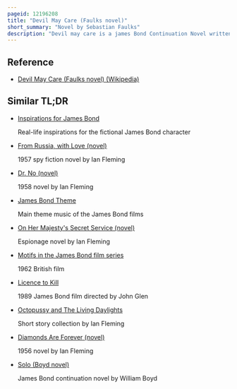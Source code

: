 ```yaml
---
pageid: 12196208
title: "Devil May Care (Faulks novel)"
short_summary: "Novel by Sebastian Faulks"
description: "Devil may care is a james Bond Continuation Novel written by sebastian Faulks. It was published in the Uk by Penguin Books on 28 May 2008, the 100th Anniversary of the Birth of Ian Fleming, the Creator of Bond. The Story Centers on Bond's Investigation into Dr. Julius Gorner a megalomaniac Chemist with a deep Hatred for England."
---
```


## Reference

- [Devil May Care (Faulks novel) (Wikipedia)](https://en.wikipedia.org/?curid=12196208)

## Similar TL;DR

- [Inspirations for James Bond](/tldr/en/inspirations-for-james-bond)

  Real-life inspirations for the fictional James Bond character

- [From Russia, with Love (novel)](/tldr/en/from-russia-with-love-novel)

  1957 spy fiction novel by Ian Fleming

- [Dr. No (novel)](/tldr/en/dr-no-novel)

  1958 novel by Ian Fleming

- [James Bond Theme](/tldr/en/james-bond-theme)

  Main theme music of the James Bond films

- [On Her Majesty's Secret Service (novel)](/tldr/en/on-her-majestys-secret-service-novel)

  Espionage novel by Ian Fleming

- [Motifs in the James Bond film series](/tldr/en/motifs-in-the-james-bond-film-series)

  1962 British film

- [Licence to Kill](/tldr/en/licence-to-kill)

  1989 James Bond film directed by John Glen

- [Octopussy and The Living Daylights](/tldr/en/octopussy-and-the-living-daylights)

  Short story collection by Ian Fleming

- [Diamonds Are Forever (novel)](/tldr/en/diamonds-are-forever-novel)

  1956 novel by Ian Fleming

- [Solo (Boyd novel)](/tldr/en/solo-boyd-novel)

  James Bond continuation novel by William Boyd
